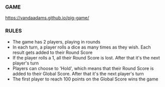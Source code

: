 ### GAME

https://vandaadams.github.io/pig-game/

### RULES

- The game has 2 players, playing in rounds
- In each turn, a player rolls a dice as many times as they wish. Each result gets added to their Round Score
- If the player rolls a 1, all their Round Score is lost. After that it's the next player's turn
- Players can choose to 'Hold', which means that their Round Score is added to their Global Score. After that it's the next player's turn
- The first player to reach 100 points on the Global Score wins the game
